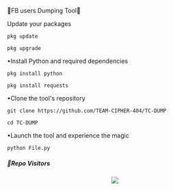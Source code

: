 🌟FB users Dumping Tool🌟

Update your packages
```
pkg update
```
```
pkg upgrade
```
•Install Python and required dependencies
```
pkg install python
```
```
pkg install requests
```
•Clone the tool's repository
```
git clone https://github.com/TEAM-CIPHER-404/TC-DUMP
```
```
cd TC-DUMP
```
•Launch the tool and experience the magic
```
python File.py
```


##### 👀Repo Visitors

<p align="center"> 
<img src="https://profile-counter.glitch.me/TC-DUMP/count.svg"/>
</p>
